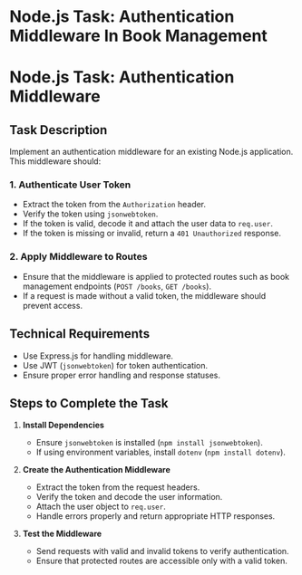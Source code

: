 # Node.js Task: Authentication Middleware In Book Management

# Node.js Task: Authentication Middleware

## Task Description

Implement an authentication middleware for an existing Node.js application. This middleware should:

### 1. Authenticate User Token

* Extract the token from the `Authorization` header.
* Verify the token using `jsonwebtoken`.
* If the token is valid, decode it and attach the user data to `req.user`.
* If the token is missing or invalid, return a `401 Unauthorized` response.

### 2. Apply Middleware to Routes

* Ensure that the middleware is applied to protected routes such as book management endpoints (`POST /books`, `GET /books`).
* If a request is made without a valid token, the middleware should prevent access.

## Technical Requirements

* Use Express.js for handling middleware.
* Use JWT (`jsonwebtoken`) for token authentication.
* Ensure proper error handling and response statuses.

## Steps to Complete the Task

1. **Install Dependencies**

   * Ensure `jsonwebtoken` is installed (`npm install jsonwebtoken`).
   * If using environment variables, install `dotenv` (`npm install dotenv`).
2. **Create the Authentication Middleware**

   * Extract the token from the request headers.
   * Verify the token and decode the user information.
   * Attach the user object to `req.user`.
   * Handle errors properly and return appropriate HTTP responses.
3. **Test the Middleware**

   * Send requests with valid and invalid tokens to verify authentication.
   * Ensure that protected routes are accessible only with a valid token.
